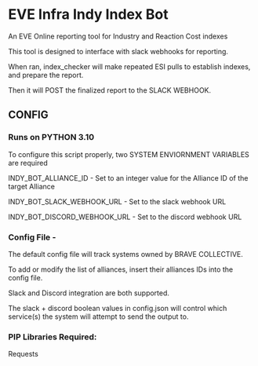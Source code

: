 # EVE Infra Indy Index Bot
An EVE Online reporting tool for Industry and Reaction Cost indexes

This tool is designed to interface with slack webhooks for reporting.

When ran, index_checker will make repeated ESI pulls to establish indexes, and prepare the report.

Then it will POST the finalized report to the SLACK WEBHOOK.

## CONFIG ##

### Runs on PYTHON 3.10

To configure this script properly, two SYSTEM ENVIORNMENT VARIABLES are required

INDY_BOT_ALLIANCE_ID - Set to an integer value for the Alliance ID of the target Alliance

INDY_BOT_SLACK_WEBHOOK_URL - Set to the slack webhook URL

INDY_BOT_DISCORD_WEBHOOK_URL - Set to the discord webhook URL


### Config File -

The default config file will track systems owned by BRAVE COLLECTIVE.

To add or modify the list of alliances, insert their alliances IDs into the config file.

Slack and Discord integration are both supported.

The slack + discord boolean values in config.json will control which service(s) the system will attempt to send the output to.

### PIP Libraries Required:

Requests

